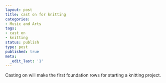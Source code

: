 ```yaml
---
layout: post
title: cast on for knitting
categories:
- Music and Arts
tags:
- cast on
- knitting
status: publish
type: post
published: true
meta:
  _edit_last: '1'
---
```

Casting on will make the first foundation rows for starting a knitting project.
<p style="text-align: center;"><object width="425" height="344" data="http://www.youtube.com/v/ClQVi5i3GCc&amp;hl=en&amp;fs=1" type="application/x-shockwave-flash"><param name="allowFullScreen" value="true" /><param name="allowscriptaccess" value="always" /><param name="src" value="http://www.youtube.com/v/ClQVi5i3GCc&amp;hl=en&amp;fs=1" /><param name="allowfullscreen" value="true" /></object>
